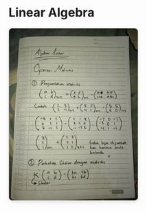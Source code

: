 # Linear Algebra

<p>
    <img src="/materi/Day 1 - Pic 1.jpg" style="border:1px solid #ccc; border-radius:8px; box-shadow: 0 4px 8px rgba(0,0,0,0.1);" width="300"/>
</p>